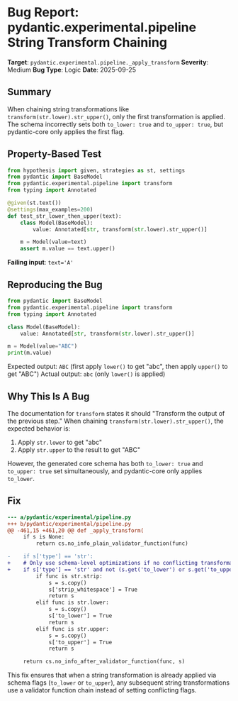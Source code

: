 # Bug Report: pydantic.experimental.pipeline String Transform Chaining

**Target**: `pydantic.experimental.pipeline._apply_transform`
**Severity**: Medium
**Bug Type**: Logic
**Date**: 2025-09-25

## Summary

When chaining string transformations like `transform(str.lower).str_upper()`, only the first transformation is applied. The schema incorrectly sets both `to_lower: true` and `to_upper: true`, but pydantic-core only applies the first flag.

## Property-Based Test

```python
from hypothesis import given, strategies as st, settings
from pydantic import BaseModel
from pydantic.experimental.pipeline import transform
from typing import Annotated

@given(st.text())
@settings(max_examples=200)
def test_str_lower_then_upper(text):
    class Model(BaseModel):
        value: Annotated[str, transform(str.lower).str_upper()]

    m = Model(value=text)
    assert m.value == text.upper()
```

**Failing input**: `text='A'`

## Reproducing the Bug

```python
from pydantic import BaseModel
from pydantic.experimental.pipeline import transform
from typing import Annotated

class Model(BaseModel):
    value: Annotated[str, transform(str.lower).str_upper()]

m = Model(value="ABC")
print(m.value)
```

Expected output: `ABC` (first apply `lower()` to get "abc", then apply `upper()` to get "ABC")
Actual output: `abc` (only `lower()` is applied)

## Why This Is A Bug

The documentation for `transform` states it should "Transform the output of the previous step." When chaining `transform(str.lower).str_upper()`, the expected behavior is:
1. Apply `str.lower` to get "abc"
2. Apply `str.upper` to the result to get "ABC"

However, the generated core schema has both `to_lower: true` and `to_upper: true` set simultaneously, and pydantic-core only applies `to_lower`.

## Fix

```diff
--- a/pydantic/experimental/pipeline.py
+++ b/pydantic/experimental/pipeline.py
@@ -461,15 +461,20 @@ def _apply_transform(
     if s is None:
         return cs.no_info_plain_validator_function(func)

-    if s['type'] == 'str':
+    # Only use schema-level optimizations if no conflicting transformation is already applied
+    if s['type'] == 'str' and not (s.get('to_lower') or s.get('to_upper')):
         if func is str.strip:
             s = s.copy()
             s['strip_whitespace'] = True
             return s
         elif func is str.lower:
             s = s.copy()
             s['to_lower'] = True
             return s
         elif func is str.upper:
             s = s.copy()
             s['to_upper'] = True
             return s

     return cs.no_info_after_validator_function(func, s)
```

This fix ensures that when a string transformation is already applied via schema flags (`to_lower` or `to_upper`), any subsequent string transformations use a validator function chain instead of setting conflicting flags.